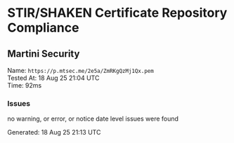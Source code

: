 # STIR/SHAKEN Certificate Repository Compliance

## Martini Security

Name: `https://p.mtsec.me/2e5a/ZmRKgQzMj1Qx.pem`\
Tested At: 18 Aug 25 21:04 UTC\
Time: 92ms

### Issues

no warning, or error, or notice date level issues were found

Generated: 18 Aug 25 21:13 UTC